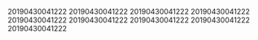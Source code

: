 20190430041222
20190430041222
20190430041222
20190430041222
20190430041222
20190430041222
20190430041222
20190430041222
20190430041222
